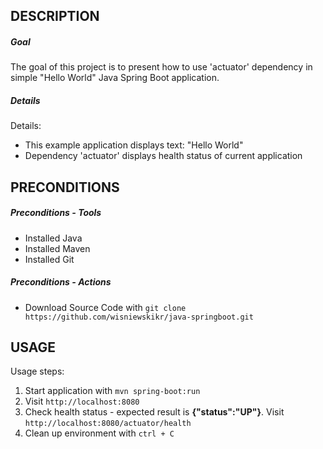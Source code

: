 DESCRIPTION
-----------

##### Goal
The goal of this project is to present how to use 'actuator' dependency in simple "Hello World" Java Spring Boot application.

##### Details
Details:
* This example application displays text: "Hello World"
* Dependency 'actuator' displays health status of current application


PRECONDITIONS
-------------

##### Preconditions - Tools
* Installed Java
* Installed Maven
* Installed Git

##### Preconditions - Actions
* Download Source Code with `git clone https://github.com/wisniewskikr/java-springboot.git`


USAGE
-----

Usage steps:
1. Start application with `mvn spring-boot:run`
2. Visit `http://localhost:8080`
3. Check health status - expected result is **{"status":"UP"}**. Visit `http://localhost:8080/actuator/health`
4. Clean up environment with `ctrl + C`